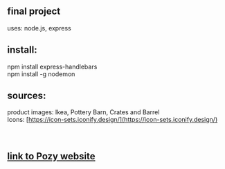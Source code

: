 ## final project
uses: node.js, express

## install:
npm install express-handlebars <br>
npm install -g nodemon

## sources: 
product images: Ikea, Pottery Barn, Crates and Barrel<br>
Icons: [https://icon-sets.iconify.design/](https://icon-sets.iconify.design/)<br><br><br>
## [link to Pozy website](https://paulagrata.com/lewisportfolio/finalproject/)

